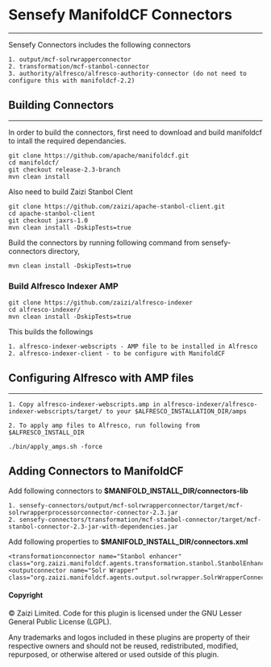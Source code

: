 # Sensefy ManifoldCF Connectors
---

Sensefy Connectors includes the following connectors

```
1. output/mcf-solrwrapperconnector
2. transformation/mcf-stanbol-connector
3. authority/alfresco/alfresco-authority-connector (do not need to configure this with manifoldcf-2.2)
```


## Building Connectors
---

In order to build the connectors, first need to download and build manifoldcf to intall the required dependancies.

```
git clone https://github.com/apache/manifoldcf.git
cd manifoldcf/
git checkout release-2.3-branch
mvn clean install 
```

Also need to build Zaizi Stanbol Clent

```
git clone https://github.com/zaizi/apache-stanbol-client.git
cd apache-stanbol-client
git checkout jaxrs-1.0
mvn clean install -DskipTests=true
```

Build the connectors by running following command from sensefy-connectors directory,

```
mvn clean install -DskipTests=true
```

### Build Alfresco Indexer AMP

```
git clone https://github.com/zaizi/alfresco-indexer
cd alfresco-indexer/
mvn clean install -DskipTests=true
```

This builds the followings

```
1. alfresco-indexer-webscripts - AMP file to be installed in Alfresco
2. alfresco-indexer-client - to be configure with ManifoldCF
```

## Configuring Alfresco with AMP files
---

```
1. Copy alfresco-indexer-webscripts.amp in alfresco-indexer/alfresco-indexer-webscripts/target/ to your $ALFRESCO_INSTALLATION_DIR/amps

2. To apply amp files to Alfresco, run following from $ALFRESCO_INSTALL_DIR
```

```
./bin/apply_amps.sh -force
```

## Adding Connectors to ManifoldCF

Add following connectors to **$MANIFOLD_INSTALL_DIR/connectors-lib**

```
1. sensefy-connectors/output/mcf-solrwrapperconnector/target/mcf-solrwrapperprocessorconnector-connector-2.3.jar
2. sensefy-connectors/transformation/mcf-stanbol-connector/target/mcf-stanbol-connector-2.3-jar-with-dependencies.jar
```

Add following properties to **$MANIFOLD_INSTALL_DIR/connectors.xml**

```
<transformationconnector name="Stanbol enhancer" class="org.zaizi.manifoldcf.agents.transformation.stanbol.StanbolEnhancer"/>
<outputconnector name="Solr Wrapper" class="org.zaizi.manifoldcf.agents.output.solrwrapper.SolrWrapperConnector"/>

```

#### Copyright


© Zaizi Limited. Code for this plugin is licensed under the GNU Lesser General Public License (LGPL).

Any trademarks and logos included in these plugins are property of their respective owners and should not be reused, redistributed, modified, repurposed, or otherwise altered or used outside of this plugin.

